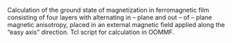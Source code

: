 Сalculation of the ground state of magnetization in ferromagnetic film consisting of four layers with alternating in – plane and out – of – plane magnetic anisotropy, placed in an external magnetic field applied along the “easy axis” direction. Tcl script for calculation in OOMMF.
